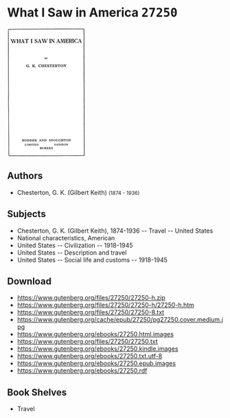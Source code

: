 # What I Saw in America <kbd>27250</kbd>

![](./cover.medium.jpg "")

## Authors


 - Chesterton, G. K. (Gilbert Keith) <small>(1874 - 1936)</small>

## Subjects


 - Chesterton, G. K. (Gilbert Keith), 1874-1936 -- Travel -- United States
 - National characteristics, American
 - United States -- Civilization -- 1918-1945
 - United States -- Description and travel
 - United States -- Social life and customs -- 1918-1945

## Download


 - https://www.gutenberg.org/files/27250/27250-h.zip
 - https://www.gutenberg.org/files/27250/27250-h/27250-h.htm
 - https://www.gutenberg.org/files/27250/27250-8.txt
 - https://www.gutenberg.org/cache/epub/27250/pg27250.cover.medium.jpg
 - https://www.gutenberg.org/ebooks/27250.html.images
 - https://www.gutenberg.org/files/27250/27250.txt
 - https://www.gutenberg.org/ebooks/27250.kindle.images
 - https://www.gutenberg.org/ebooks/27250.txt.utf-8
 - https://www.gutenberg.org/ebooks/27250.epub.images
 - https://www.gutenberg.org/ebooks/27250.rdf

## Book Shelves


 - Travel
